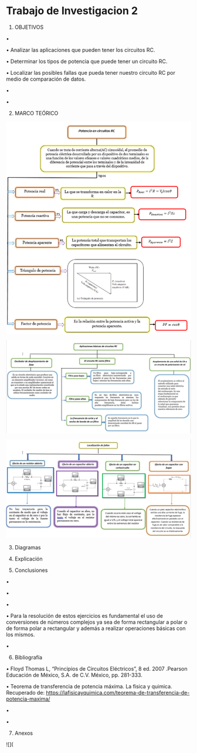 # Trabajo de Investigacion 2

1. OBJETIVOS

•

• Analizar las aplicaciones que pueden tener los circuitos RC.

•	Determinar los tipos de potencia que puede tener un circuito RC.

•	Localizar las posibles fallas que pueda tener nuestro circuito RC por medio de comparación de datos.

•

•	

2. MARCO TEÓRICO




![](https://github.com/andressanttos/Trabajo-de-Investigacion-2/blob/main/img/marco4.1.png)


![](https://github.com/andressanttos/Trabajo-de-Investigacion-2/blob/main/img/marco4.2.png)


![](https://github.com/andressanttos/Trabajo-de-Investigacion-2/blob/main/img/marco4.3.png)





3. Diagramas




4. Explicación




5. Conclusiones

•	

• 

•	 

•	Para la resolución de estos ejercicios es fundamental el uso de conversiones de números complejos ya sea de forma rectangular a polar o de forma polar a rectangular y además a realizar operaciones básicas con los mismos.

•	

6. Bibliografía 

•	 Floyd Thomas L, “Principios de Circuitos Eléctricos”, 8 ed. 2007 .Pearson Educación de México, S.A. de C.V. México, pp. 281-333.

• Teorema de transferencia de potencia máxima. La fisica y quimica. Recuperado de: https://lafisicayquimica.com/teorema-de-transferencia-de-potencia-maxima/	

• 

• 

7. Anexos

![](
